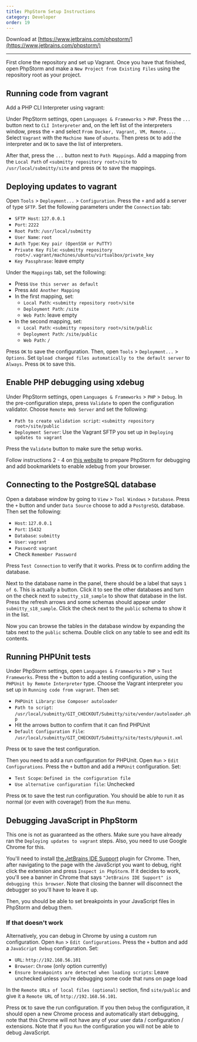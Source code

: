 ```yaml
---
title: PhpStorm Setup Instructions
category: Developer
order: 19
---
```


Download at [https://www.jetbrains.com/phpstorm/](https://www.jetbrains.com/phpstorm/)

---


First clone the repository and set up Vagrant. Once you have that finished, open PhpStorm and make a `New Project from Existing Files` using the repository root as your project.

## Running code from vagrant

Add a PHP CLI Interpreter using vagrant:

Under PhpStorm settings, open `Languages & Frameworks` > `PHP`. Press the `...` button next to `CLI Interpreter` and, on the left list of the interpreters window, press the `+` and select `From Docker, Vagrant, VM, Remote...`. Select `Vagrant` with the `Machine Name` of `ubuntu`. Then press `OK` to add the interpreter and `OK` to save the list of interpreters.

After that, press the `...` button next to `Path Mappings`. Add a mapping from the `Local Path` of `<submitty repository root>/site` to `/usr/local/submitty/site` and press `OK` to save the mappings.

## Deploying updates to vagrant

Open `Tools` > `Deployment...` > `Configuration`. Press the `+` and add a server of type `SFTP`. Set the following parameters under the `Connection` tab:

- `SFTP Host`: `127.0.0.1`
- `Port`: `2222`
- `Root Path`: `/usr/local/submitty`
- `User Name`: `root`
- `Auth Type`: `Key pair (OpenSSH or PuTTY)`
- `Private Key File`: `<submitty repository root>/.vagrant/machines/ubuntu/virtualbox/private_key`
- `Key Passphrase`: leave empty

Under the `Mappings` tab, set the following:

- Press `Use this server as default`
- Press `Add Another Mapping`
- In the first mapping, set:
	- `Local Path`: `<submitty repository root>/site`
	- `Deployment Path`: `/site`
	- `Web Path`: leave empty
- In the second mapping, set:
	- `Local Path`: `<submitty repository root>/site/public`
	- `Deployment Path`: `/site/public`
	- `Web Path`: `/`

Press `OK` to save the configuration. Then, open `Tools` > `Deployment...` > `Options`. Set `Upload changed files automatically to the default server` to `Always`. Press `OK` to save this.


## Enable PHP debugging using xdebug

Under PhpStorm settings, open `Languages & Frameworks` > `PHP` > `Debug`. In the pre-configuration steps, press `Validate` to open the configuration validator. Choose `Remote Web Server` and set the following:

- `Path to create validation script`: `<submitty repository root>/site/public`
- `Deployment Server`: Use the Vagrant SFTP you set up in `Deploying updates to vagrant`

Press the `Validate` button to make sure the setup works.

Follow instructions 2 - 4 on [this website](https://confluence.jetbrains.com/display/PhpStorm/Zero-configuration+Web+Application+Debugging+with+Xdebug+and+PhpStorm) to prepare PhpStorm for debugging and add bookmarklets to enable xdebug from your browser.

## Connecting to the PostgreSQL database

Open a database window by going to `View` > `Tool Windows` > `Database`. Press the `+` button and under `Data Source` choose to add a `PostgreSQL` database. Then set the following:

- `Host`: `127.0.0.1`
- `Port`: `15432`
- `Database`: `submitty`
- `User`: `vagrant`
- `Password`: `vagrant`
- Check `Remember Password`

Press `Test Connection` to verify that it works. Press `OK` to confirm adding the database.

Next to the database name in the panel, there should be a label that says `1 of 6`. This is actually a button. Click it to see the other databases and turn on the check next to `submitty_s18_sample` to show that database in the list. Press the refresh arrows and some schemas should appear under `submitty_s18_sample`. Click the check next to the `public` schema to show it in the list.

Now you can browse the tables in the database window by expanding the tabs next to the `public` schema. Double click on any table to see and edit its contents.

## Running PHPUnit tests

Under PhpStorm settings, open `Languages & Frameworks` > `PHP` > `Test Frameworks`. Press the `+` button to add a testing configuration, using the `PHPUnit by Remote Interpreter` type. Choose the Vagrant interpreter you set up in `Running code from vagrant`. Then set:

- `PHPUnit Library`: `Use Composer autoloader`
- `Path to script`: `/usr/local/submitty/GIT_CHECKOUT/Submitty/site/vendor/autoloader.php`
- Hit the arrows button to confirm that it can find PHPUnit
- `Default Configuration File`: `/usr/local/submitty/GIT_CHECKOUT/Submitty/site/tests/phpunit.xml`

Press `OK` to save the test configuration.

Then you need to add a run configuration for PHPUnit. Open `Run` > `Edit Configurations`. Press the `+` button and add a `PHPUnit` configuration. Set:

- `Test Scope`: `Defined in the configuration file`
- `Use alternative configuration file`: Unchecked

Press `OK` to save the test run configuration. You should be able to run it as normal (or even with coverage!) from the `Run` menu.

## Debugging JavaScript in PhpStorm

This one is not as guaranteed as the others. Make sure you have already ran the `Deploying updates to vagrant` steps. Also, you need to use Google Chrome for this. 

You'll need to install [the JetBrains IDE Support](https://chrome.google.com/webstore/detail/jetbrains-ide-support/hmhgeddbohgjknpmjagkdomcpobmllji) plugin for Chrome. Then, after navigating to the page with the JavaScript you want to debug, right click the extension and press `Inspect in PhpStorm`. If it decides to work, you'll see a banner in Chrome that says `"JetBrains IDE Support" is debugging this browser`. Note that closing the banner will disconnect the debugger so you'll have to leave it up.

Then, you should be able to set breakpoints in your JavaScript files in PhpStorm and debug them.

### If that doesn't work

Alternatively, you can debug in Chrome by using a custom run configuration. Open `Run` > `Edit Configurations`. Press the `+` button and add a `JavaScript Debug` configuration. Set:
- `URL`: `http://192.168.56.101`
- `Browser`: `Chrome` (only option currently)
- `Ensure breakpoints are detected when loading scripts`: Leave unchecked unless you're debugging some code that runs on page load

In the `Remote URLs of local files (optional)` section, find `site/public` and give it a `Remote URL` of `http://192.168.56.101`.

Press `OK` to save the run configuration. If you then `Debug` the configuration, it should open a new Chrome process and automatically start debugging, note that this Chrome will not have any of your user data / configuration / extensions. Note that if you `Run` the configuration you will not be able to debug JavaScript.
